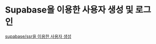 # Supabase을 이용한 사용자 생성 및 로그인

[supabase/ssr을 이용한 사용자 생성](https://supabase.com/docs/guides/auth/server-side/creating-a-client?environment=route-handler)
